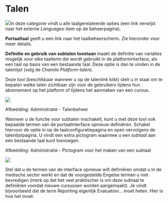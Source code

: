 # Talen

![](../../../../.gitbook/assets/graficos7.png)In deze categorie vindt u alle taalgerelateerde opties (een link verwijst naar het externe *Languages*-item op de beheerpagina).

**Portaaltaal** geeft u een link naar het taalbeheerscherm. Zie hieronder voor meer details.

**Definitie en gebruik van subtalen toestaan** maakt de definitie van variaties mogelijk voor elke taalterm die wordt gebruikt in de platforminterface, als een taal op basis van een bestaande taal. Deze optie is dan te vinden in de talenlijst (volg de *Chamilo Platform-talen*).

Deze tool (beschikbaar wanneer u op de talenlink klikt) stelt u in staat om te bepalen welke talen zichtbaar zijn voor de gebruikers tijdens hun abonnement op het platform of tijdens het aanmaken van een cursus.

![](../../../../.gitbook/assets/langue%20%281%29.png)
 
 
Afbeelding: Administratie - Talenbeheer

Wanneer u de functie voor subtalen inschakelt, kunt u met deze tool ook bepaalde termen van de portaalinterface opnieuw definiëren. Schakel hiervoor de optie in op de taalconfiguratiepagina en open vervolgens de talenlijstpagina. U vindt een extra pictogram waarmee u een <em>subtaal</em> aan een bestaande taal kunt toevoegen.

<img>Afbeelding: Administratie - Pictogram voor het maken van een subtaal

![](../../../../.gitbook/assets/graficos37.png)

Stel dat u de termen van de interface opnieuw wilt definiëren omdat u in de medische sector werkt en dat de voorgestelde Engelse termen u niet bevredigen (merk op dat het veel praktischer is om deze subtaal te definiëren voordat nieuwe cursussen worden aangemaakt). Je vindt bijvoorbeeld dat de term Reporting eigenlijk Evaluation... moet heten. Hier is hoe het moet:

